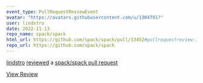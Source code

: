 ```yaml
---
event_type: PullRequestReviewEvent
avatar: "https://avatars.githubusercontent.com/u/1304791?"
user: lindstro
date: 2022-11-13
repo_name: spack/spack
html_url: https://github.com/spack/spack/pull/33452#pullrequestreview-1178307440
repo_url: https://github.com/spack/spack
---
```


<a href='https://github.com/lindstro' target='_blank'>lindstro</a> <a href='https://github.com/spack/spack/pull/33452#pullrequestreview-1178307440' target='_blank'>reviewed</a> a <a href='https://github.com/spack/spack/pull/33452' target='_blank'>spack/spack pull request</a>

<small></small>

<a href='https://github.com/spack/spack/pull/33452#pullrequestreview-1178307440' target='_blank'>View Review</a>